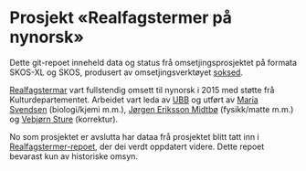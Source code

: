 # Prosjekt «Realfagstermer på nynorsk»

Dette git-repoet inneheld data og status frå omsetjingsprosjektet på formata SKOS-XL og SKOS,
produsert av omsetjingsverktøyet [soksed](https://github.com/danmichaelo/soksed).

[Realfagstermar](https://github.com/realfagstermer/realfagstermer) vart fullstendig omsett
til nynorsk i 2015 med støtte frå Kulturdepartementet.
Arbeidet vart leda av [UBB](http://www.uib.no/ub) og utført av
[Maria Svendsen](https://github.com/mariaksv) (biologi/kjemi m.m.),
[Jørgen Eriksson Midtbø](https://github.com/jorgenem) (fysikk/matte m.m.)
og [Vebjørn Sture](https://github.com/totlevase) (korrektur).

No som prosjektet er avslutta har dataa frå prosjektet blitt tatt inn i [Realfagstermer-repoet](https://github.com/realfagstermer/realfagstermer), der dei verdt oppdatert videre. Dette repoet
bevarast kun av historiske omsyn.
